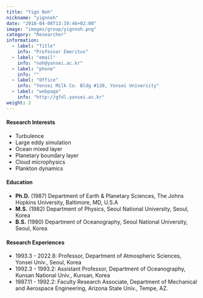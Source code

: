 ```yaml
---
title: "Yign Noh"
nickname: "yignnoh"
date: "2018-04-08T13:39:46+02:00"
image: "images/group/yignnoh.png"
category: "Researcher"
information:
  - label: "Title"
    info: "Professor Emeritus"
  - label: "email"
    info: "noh@yonsei.ac.kr"
  - label: "phone"
    info: ""
  - label: "Office"
    info: "Yonsei Milk Co. Bldg #120, Yonsei University"
  - label: "webpage"
    info: "http://gfdl.yonsei.ac.kr"
weight: 2
---
```


#### Research Interests
+ Turbulence
+ Large eddy simulation
+ Ocean mixed layer
+ Planetary boundary layer
+ Cloud microphysics
+ Plankton dynamics

#### Education
+ **Ph.D.** (1987) Department of Earth & Planetary Sciences, The Johns Hopkins University, Baltimore, MD, U.S.A
+ **M.S.** (1982) Department of Physics, Seoul National University, Seoul, Korea
+ **B.S.** (1980) Department of Oceanography, Seoul National University, Seoul, Korea

#### Research Experiences
+ 1993.3 - 2022.8: Professor, Department of Atmospheric Sciences, Yonsei Univ., Seoul, Korea
+ 1992.3 - 1993.2: Assistant Professor, Department of Oceanography, Kunsan National Univ., Kunsan, Korea
+ 1987.11 - 1992.2: Faculty Research Associate, Department of Mechanical and Aerospace Engineering, Arizona State Univ., Tempe, AZ.
